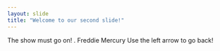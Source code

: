 ```yaml
---
layout: slide
title: "Welcome to our second slide!"
---
```

The show must go on! . Freddie Mercury
Use the left arrow to go back!
